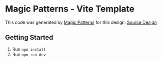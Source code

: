 # Magic Patterns - Vite Template

This code was generated by [Magic Patterns](https://magicpatterns.com) for this design: [Source Design](https://www.magicpatterns.com/c/5j2fklp4cgm4oqgfnzou71)

## Getting Started

1. Run `npm install`
2. Run `npm run dev`
